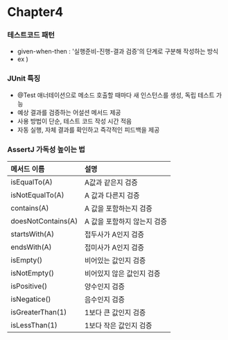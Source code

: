 # Chapter4

### 테스트코드 패턴
- given-when-then : '실행준비-진행-결과 검증'의 단계로 구분해 작성하는 방식
- ex ) 
### JUnit 특징
- @Test 애너테이션으로 메소드 호출할 때마다 새 인스턴스를 생성, 독립 테스트 가능
- 예상 결과를 검증하는 어설션 메서드 제공
- 사용 방법이 단순, 테스트 코드 작성 시간 적음
- 자동 실행, 자체 결과를 확인하고 즉각적인 피드백을 제공


### AssertJ 가독성 높이는 법

| **메서드 이름**          | **설명**            |
|:----------------|:--------------|
| isEqualTo(A)    | A값과 같은지 검증|    
| isNotEqualTo(A) | A 값과 다른지 검증  | 
| contains(A)     | A 값을 포함하는지 검증 |
| doesNotContains(A)| A 값을 포함하지 않는지 검증 | 
| startsWith(A)| 접두사가 A인지 검증|
| endsWith(A)| 접미사가 A인지 검증|
| isEmpty()| 비어있는 값인지 검증|
| isNotEmpty()| 비어있지 않은 값인지 검증|
| isPositive()| 양수인지 검증|
| isNegatice()| 음수인지 검증|
| isGreaterThan(1)| 1보다 큰 값인지 검증|
| isLessThan(1)| 1보다 작은 값인지 검증|